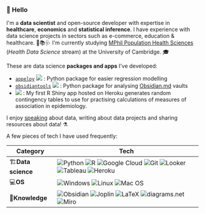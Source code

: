 ### 👋 Hello

I'm a **data scientist** and open-source developer with expertise in **healthcare**, **economics** and **statistical inference**.  I have experience with data science projects in sectors such as e-commerce, education & healthcare. 👛📚🩺  I'm currently studying [MPhil Population Health Sciences](https://www.phs.masters.cam.ac.uk) (_Health Data Science_ stream) at the University of Cambridge. 🎓

These are data science **packages and apps** I've developed:
- [`appelpy`](https://github.com/mfarragher/appelpy) <img src="https://img.shields.io/github/stars/mfarragher/appelpy.svg?style=flat&color=orange"> : Python package for easier regression modelling
- [`obsidiantools`](https://github.com/mfarragher/obsidiantools) <img src="https://img.shields.io/github/stars/mfarragher/obsidiantools.svg?style=flat&color=orange"> : Python package for analysing [Obsidian.md](https://obsidian.md) vaults
- [![](https://img.shields.io/badge/Shiny-epi_2x2_table_measures-blue?style=flat&labelColor=white&logo=RStudio&logoColor=blue)](https://epi-2x2-table-measures.herokuapp.com) : My first R Shiny app hosted on Heroku generates random contingency tables to use for practising calculations of measures of association in epidemiology.

I enjoy [speaking](https://github.com/mfarragher/mfarragher.github.io/blob/master/index.md#talks-) about data, writing about data projects and sharing resources about data! ⚗

A few pieces of tech I have used frequently:

|Category|Tech|
|---|---|
|🏗**Data science**|<img src="https://img.shields.io/badge/python%20-%2314354C.svg?&style=for-the-badge&logo=python&logoColor=white" alt="Python"> <img src="https://img.shields.io/badge/R-276DC3?style=for-the-badge&logo=r&logoColor=FFFFFF" alt="R"> <img src="https://img.shields.io/badge/Google%20Cloud%20-%234285F4.svg?&style=for-the-badge&logo=google-cloud&logoColor=white" alt="Google Cloud"> <img src="https://img.shields.io/badge/git%20-%23F05033.svg?&style=for-the-badge&logo=git&logoColor=white" alt="Git"> <img src="https://img.shields.io/badge/Looker-4285F4?style=for-the-badge&logo=looker&logoColor=FFFFFF" alt="Looker"> <img src="https://img.shields.io/badge/Tableau-E97627?style=for-the-badge&logo=tableau&logoColor=FFFFFF" alt="Tableau"> <img src="https://img.shields.io/badge/Heroku-430098?style=for-the-badge&logo=heroku&logoColor=FFFFFF" alt="Heroku">|
|💻**OS**|<img src="https://img.shields.io/badge/Windows-0078D6?style=for-the-badge&logo=windows&logoColor=FFFFFF" alt="Windows"> <img src="https://img.shields.io/badge/Linux-FCC624?style=for-the-badge&logo=linux&logoColor=000000" alt="Linux"> <img src="https://img.shields.io/badge/macOS-000000?style=for-the-badge&logo=apple&logoColor=FFFFFF" alt="Mac OS">|
|🧠**Knowledge**|<img src="https://img.shields.io/badge/Obsidian-483699?style=for-the-badge&logo=obsidian&logoColor=FFFFFF" alt="Obsidian"> <img src="https://img.shields.io/badge/Joplin-1071D3?style=for-the-badge&logo=joplin&logoColor=FFFFFF" alt="Joplin"> <img src="https://img.shields.io/badge/LaTeX-008080?style=for-the-badge&logo=latex&logoColor=FFFFFF" alt="LaTeX"> <img src="https://img.shields.io/badge/diagrams.net-F08705?style=for-the-badge&logo=diagrams.net&logoColor=FFFFFF" alt="diagrams.net"> <img src="https://img.shields.io/badge/Miro-FFD02F?style=for-the-badge&logo=miro&logoColor=050038" alt="Miro">|
